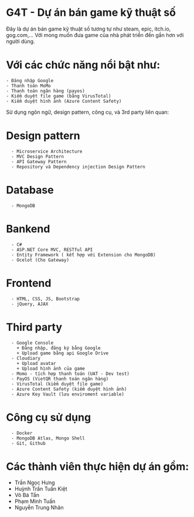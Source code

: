 # G4T - Dự án bán game kỹ thuật số
Đây là dự án bán game kỹ thuật số tương tự như steam, epic, itch.io, gog.com,... Với mong muốn đưa game của nhà phát triển đến gần hơn với người dùng. 
  # Với các chức năng nổi bật như: 
    - Đăng nhập Google
    - Thanh toán MoMo
    - Thanh toán ngân hàng (payos)
    - Kiểm duyệt file game (bằng VirusTotal)
    - Kiểm duyệt hình ảnh (Azure Content Safety)
  Sử dụng ngôn ngữ, design pattern, công cụ, và 3rd party liên quan:
  # Design pattern
      - Microservice Architecture
      - MVC Design Pattern
      - API Gateway Pattern 
      - Repository và Dependency injection Design Pattern
  # Database
      - MongoDB
  # Bankend
      - C#
      - ASP.NET Core MVC, RESTful API
      - Entity Framework ( kết hợp với Extension cho MongoDB)
      - Ocelot (Cho Gateway)
  # Frontend
      - HTML, CSS, JS, Bootstrap
      - jQuery, AJAX
  # Third party
      - Google Console
        + Đăng nhập, đăng ký bằng Google
        + Upload game bằng api Google Drive
      - Cloudiary
        + Upload avatar
        + Upload hình ảnh của game
      - Momo - tích hợp thanh toán (UAT - Dev test)
      - PayOS (VietQR thanh toán ngân hàng)
      - VirusTotal (kiểm duyệt file game)
      - Azure Content Safety (kiểm duyệt hình ảnh)
      - Azure Key Vault (lưu enviroment variable)
  # Công cụ sử dụng
      - Docker
      - MongoDB Atlas, Mongo Shell
      - Git, Github

# Các thành viên thực hiện dự án gồm:
  - Trần Ngọc Hưng
  - Huỳnh Trần Tuấn Kiệt
  - Võ Bá Tần
  - Phạm Minh Tuấn
  - Nguyễn Trung Nhân
